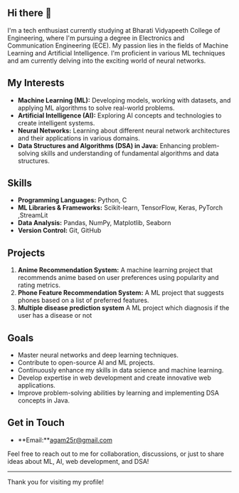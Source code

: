 ## Hi there 👋

I'm a tech enthusiast currently studying at Bharati Vidyapeeth College of Engineering, where I'm pursuing a degree in Electronics and Communication Engineering (ECE). My passion lies in the fields of Machine Learning and Artificial Intelligence. I'm proficient in various ML techniques and am currently delving into the exciting world of neural networks.

## My Interests
- **Machine Learning (ML):** Developing models, working with datasets, and applying ML algorithms to solve real-world problems.
- **Artificial Intelligence (AI):** Exploring AI concepts and technologies to create intelligent systems.
- **Neural Networks:** Learning about different neural network architectures and their applications in various domains.
- **Data Structures and Algorithms (DSA) in Java:** Enhancing problem-solving skills and understanding of fundamental algorithms and data structures.

## Skills
- **Programming Languages:** Python, C
- **ML Libraries & Frameworks:** Scikit-learn, TensorFlow, Keras, PyTorch ,StreamLit
- **Data Analysis:** Pandas, NumPy, Matplotlib, Seaborn
- **Version Control:** Git, GitHub

## Projects
1. **Anime Recommendation System:** A machine learning project that recommends anime based on user preferences using popularity and rating metrics.
2. **Phone Feature Recommendation System:** A ML project that suggests phones based on a list of preferred features.
3. **Multiple disease prediction system** A ML project which diagnosis if the user has a disease or not 

## Goals
- Master neural networks and deep learning techniques.
- Contribute to open-source AI and ML projects.
- Continuously enhance my skills in data science and machine learning.
- Develop expertise in web development and create innovative web applications.
- Improve problem-solving abilities by learning and implementing DSA concepts in Java.

## Get in Touch
- **Email:**agam25r@gmail.com

Feel free to reach out to me for collaboration, discussions, or just to share ideas about ML, AI, web development, and DSA!

---

Thank you for visiting my profile!
